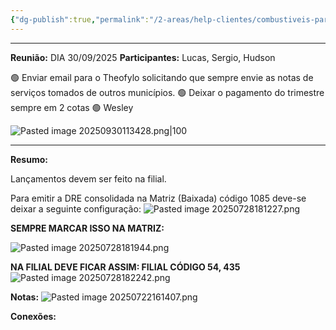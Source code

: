 ```yaml
---
{"dg-publish":true,"permalink":"/2-areas/help-clientes/combustiveis-paraibano-54/","dgPassFrontmatter":true,"created":"2025-04-16T10:02:34.793-03:00","updated":"2025-09-30T11:57:22.595-03:00"}
---
```


_____
**Reunião:** DIA 30/09/2025
**Participantes:** Lucas, Sergio, Hudson


🟢 Enviar email para o Theofylo solicitando que sempre envie as notas de serviços tomados de outros municípios.
🟢 Deixar o pagamento do trimestre sempre em 2 cotas
🟢 Wesley

![Pasted image 20250930113428.png|100](/img/user/4.%20ARQUIVOS/Pasted%20image%2020250930113428.png)


______





**Resumo:**

Lançamentos devem ser feito na filial.


Para emitir a DRE consolidada na Matriz (Baixada) código 1085 deve-se deixar a seguinte configuração:
![Pasted image 20250728181227.png](/img/user/4.%20ARQUIVOS/Pasted%20image%2020250728181227.png)

**SEMPRE MARCAR ISSO NA MATRIZ:**

![Pasted image 20250728181944.png](/img/user/4.%20ARQUIVOS/Pasted%20image%2020250728181944.png)


**NA FILIAL DEVE FICAR ASSIM: FILIAL CÓDIGO 54, 435**
![Pasted image 20250728182242.png](/img/user/4.%20ARQUIVOS/Pasted%20image%2020250728182242.png)




**Notas:**
![Pasted image 20250722161407.png](/img/user/4.%20ARQUIVOS/Pasted%20image%2020250722161407.png)


**Conexões:**


